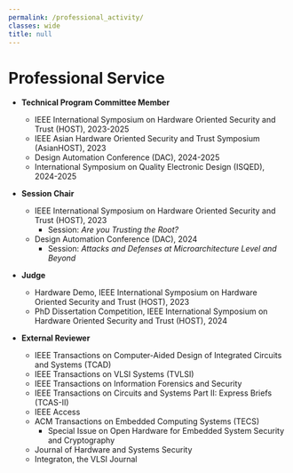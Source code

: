 ```yaml
---
permalink: /professional_activity/
classes: wide
title: null
---
```


# Professional Service

- **Technical Program Committee Member**
	- IEEE International Symposium on Hardware Oriented Security and Trust (HOST), 2023-2025
	- IEEE Asian Hardware Oriented Security and Trust Symposium (AsianHOST), 2023
	- Design Automation Conference (DAC), 2024-2025
	- International Symposium on Quality Electronic Design (ISQED), 2024-2025

- **Session Chair**
	- IEEE International Symposium on Hardware Oriented Security and Trust (HOST), 2023
		- Session: *Are you Trusting the Root?*
	- Design Automation Conference (DAC), 2024
		- Session: *Attacks and Defenses at Microarchitecture Level and Beyond*

- **Judge**
	- Hardware Demo, IEEE International Symposium on Hardware Oriented Security and Trust (HOST), 2023
	- PhD Dissertation Competition, IEEE International Symposium on Hardware Oriented Security and Trust (HOST), 2024

- **External Reviewer**
	- IEEE Transactions on Computer-Aided Design of Integrated Circuits and Systems (TCAD)
	- IEEE Transactions on VLSI Systems (TVLSI)
	- IEEE Transactions on Information Forensics and Security
	- IEEE Transactions on Circuits and Systems Part II: Express Briefs (TCAS-II)
	- IEEE Access
	- ACM Transactions on Embedded Computing Systems (TECS)
		- Special Issue on Open Hardware for Embedded System Security and Cryptography
    - Journal of Hardware and Systems Security
    - Integraton, the VLSI Journal